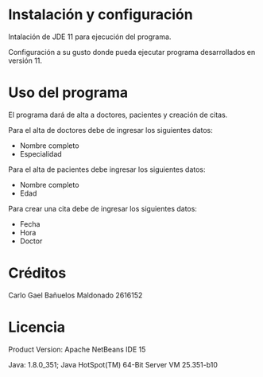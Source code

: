 # Instalación y configuración
Intalación de JDE 11 para ejecución del programa.

Configuración a su gusto donde pueda ejecutar programa desarrollados en versión 11.
 
# Uso del programa
El programa dará de alta a doctores, pacientes y creación de citas. 

Para el alta de doctores debe de ingresar los siguientes datos:

* Nombre completo
* Especialidad

Para el alta de pacientes debe ingresar los siguientes datos:

* Nombre completo
* Edad

Para crear una cita debe de ingresar los siguientes datos:

* Fecha
* Hora
* Doctor

# Créditos
Carlo Gael Bañuelos Maldonado 2616152
# Licencia
Product Version: Apache NetBeans IDE 15

Java: 1.8.0_351; Java HotSpot(TM) 64-Bit Server VM 25.351-b10

